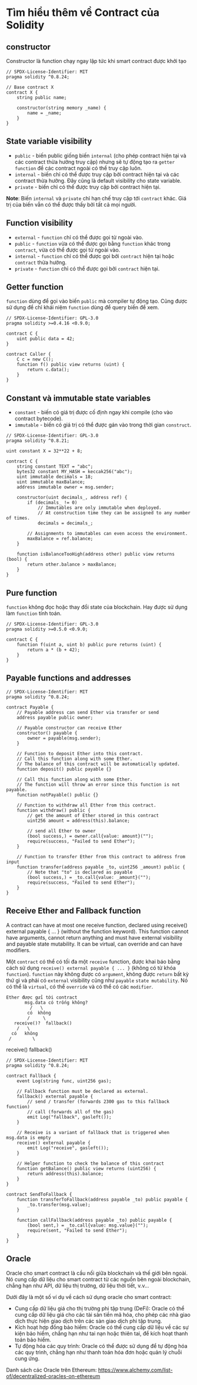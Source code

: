 # Tìm hiểu thêm về Contract của Solidity

## constructor
Constructor là function chạy ngay lập tức khi smart contract được khởi tạo

```solidity
// SPDX-License-Identifier: MIT
pragma solidity ^0.8.24;

// Base contract X
contract X {
    string public name;

    constructor(string memory _name) {
        name = _name;
    }
}
```

## State variable visibility
- `public` - biến public giống biến `internal` (cho phép contract hiện tại và các contract thừa hưởng truy cập) nhưng sẽ tự động tạo ra `getter function` để các contract ngoài có thể truy cập luôn.
- `internal` - biến chỉ có thể được truy cập bởi contract hiện tại và các contract thừa hưởng. Đây cũng là default visibility cho state variable.
- `private` - biến chỉ có thể được truy cập bởi contract hiện tại.

**Note**: Biến `internal` và `private` chỉ hạn chế truy cập tới `contract` khác. Giá trị của biến vẫn có thể được thấy bởi tất cả mọi người.

## Function visibility
- `external` - `function` chỉ có thể được gọi từ ngoài vào.
- `public` - `function` vừa có thể được gọi bằng `function` khác trong `contract`, vừa có thể được gọi từ ngoài vào.
- `internal` - `function` chỉ có thể được gọi bởi `contract` hiện tại hoặc `contract` thừa hưởng.
- `private` - `function` chỉ có thể được gọi bởi `contract` hiện tại.

## Getter function
`function` dùng để gọi vào biến `public` mà compiler tự động tạo. Cũng được sử dụng để chỉ khái niệm `function` dùng để query biến để xem.
```solidity
// SPDX-License-Identifier: GPL-3.0
pragma solidity >=0.4.16 <0.9.0;

contract C {
    uint public data = 42;
}

contract Caller {
    C c = new C();
    function f() public view returns (uint) {
        return c.data();
    }
}
```

## Constant và immutable state variables
- `constant` - biến có giá trị được cố định ngay khi compile (cho vào contract bytecode).
- `immutable` - biến có giá trị có thể được gán vào trong thời gian `construct`.

```solidity
// SPDX-License-Identifier: GPL-3.0
pragma solidity ^0.8.21;

uint constant X = 32**22 + 8;

contract C {
    string constant TEXT = "abc";
    bytes32 constant MY_HASH = keccak256("abc");
    uint immutable decimals = 18;
    uint immutable maxBalance;
    address immutable owner = msg.sender;

    constructor(uint decimals_, address ref) {
        if (decimals_ != 0)
            // Immutables are only immutable when deployed.
            // At construction time they can be assigned to any number of times.
            decimals = decimals_;

        // Assignments to immutables can even access the environment.
        maxBalance = ref.balance;
    }

    function isBalanceTooHigh(address other) public view returns (bool) {
        return other.balance > maxBalance;
    }
}
```
## Pure function
`function` không đọc hoặc thay đổi state của blockchain. Hay được sử dụng làm `function` tính toán.
```solidity
// SPDX-License-Identifier: GPL-3.0
pragma solidity >=0.5.0 <0.9.0;

contract C {
    function f(uint a, uint b) public pure returns (uint) {
        return a * (b + 42);
    }
}
```

## Payable functions and addresses

```solidity
// SPDX-License-Identifier: MIT
pragma solidity ^0.8.24;

contract Payable {
    // Payable address can send Ether via transfer or send
    address payable public owner;

    // Payable constructor can receive Ether
    constructor() payable {
        owner = payable(msg.sender);
    }

    // Function to deposit Ether into this contract.
    // Call this function along with some Ether.
    // The balance of this contract will be automatically updated.
    function deposit() public payable {}

    // Call this function along with some Ether.
    // The function will throw an error since this function is not payable.
    function notPayable() public {}

    // Function to withdraw all Ether from this contract.
    function withdraw() public {
        // get the amount of Ether stored in this contract
        uint256 amount = address(this).balance;

        // send all Ether to owner
        (bool success,) = owner.call{value: amount}("");
        require(success, "Failed to send Ether");
    }

    // Function to transfer Ether from this contract to address from input
    function transfer(address payable _to, uint256 _amount) public {
        // Note that "to" is declared as payable
        (bool success,) = _to.call{value: _amount}("");
        require(success, "Failed to send Ether");
    }
}
```

## Receive Ether and Fallback function
A contract can have at most one receive function, declared using receive() external payable { ... } (without the function keyword). This function cannot have arguments, cannot return anything and must have external visibility and payable state mutability. It can be virtual, can override and can have modifiers.

Một `contract` có thể có tối đa một `receive` function, được khai báo bằng cách sử dụng `receive() external payable { ... }` (không có từ khóa `function`). `function` này không được có `argument`, không được `return` bất kỳ thứ gì và phải có `external` visibility cũng như `payable` `state mutability`. Nó có thể là `virtual`, có thể `override` và có thể có các `modifier`.

    Ether được gửi tới contract
           msg.data có trống không?
             /   \ 
            có  không
            /     \
       receive()?  fallback() 
        /   \ 
      có   không
     /        \
  receive()  fallback()

```solidity
// SPDX-License-Identifier: MIT
pragma solidity ^0.8.24;

contract Fallback {
    event Log(string func, uint256 gas);

    // Fallback function must be declared as external.
    fallback() external payable {
        // send / transfer (forwards 2300 gas to this fallback function)
        // call (forwards all of the gas)
        emit Log("fallback", gasleft());
    }

    // Receive is a variant of fallback that is triggered when msg.data is empty
    receive() external payable {
        emit Log("receive", gasleft());
    }

    // Helper function to check the balance of this contract
    function getBalance() public view returns (uint256) {
        return address(this).balance;
    }
}

contract SendToFallback {
    function transferToFallback(address payable _to) public payable {
        _to.transfer(msg.value);
    }

    function callFallback(address payable _to) public payable {
        (bool sent,) = _to.call{value: msg.value}("");
        require(sent, "Failed to send Ether");
    }
}
```

## Oracle

Oracle cho smart contract là cầu nối giữa blockchain và thế giới bên ngoài. Nó cung cấp dữ liệu cho smart contract từ các nguồn bên ngoài blockchain, chẳng hạn như API, dữ liệu thị trường, dữ liệu thời tiết, v.v...

Dưới đây là một số ví dụ về cách sử dụng oracle cho smart contract:

- Cung cấp dữ liệu giá cho thị trường phi tập trung (DeFi): Oracle có thể cung cấp dữ liệu giá cho các tài sản tiền mã hóa, cho phép các nhà giao dịch thực hiện giao dịch trên các sàn giao dịch phi tập trung.
- Kích hoạt hợp đồng bảo hiểm: Oracle có thể cung cấp dữ liệu về các sự kiện bảo hiểm, chẳng hạn như tai nạn hoặc thiên tai, để kích hoạt thanh toán bảo hiểm.
- Tự động hóa các quy trình: Oracle có thể được sử dụng để tự động hóa các quy trình, chẳng hạn như thanh toán hóa đơn hoặc quản lý chuỗi cung ứng.

Danh sách các Oracle trên Ethereum:
https://www.alchemy.com/list-of/decentralized-oracles-on-ethereum